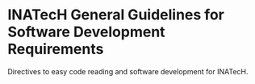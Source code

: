 # INATecH General Guidelines for Software Development Requirements


Directives to easy code reading and software development for INATecH.
